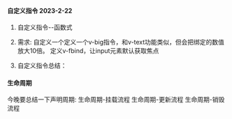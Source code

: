#### 自定义指令 2023-2-22
1. 自定义指令--函数式

2. 需求:
   自定义一个定义一个v-big指令，和v-text功能类似，但会把绑定的数值放大10倍。
   定义v-fbind，让input元素默认获取焦点




3. 自定义指令总结：
   

#### 生命周期
今晚要总结一下声明周期:
生命周期-挂载流程
生命周期-更新流程
生命周期-销毁流程